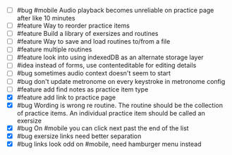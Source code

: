 - [ ] #bug #mobile Audio playback becomes unreliable on practice page after like 10 minutes
- [ ] #feature Way to reorder practice items
- [ ] #feature Build a library of exersizes and routines
- [ ] #feature Way to save and load routines to/from a file
- [ ] #feature multiple routines
- [ ] #feature look into using indexedDB as an alternate storage layer
- [ ] #idea instead of forms, use contenteditable for editing details
- [ ] #bug sometimes audio context doesn't seem to start
- [ ] #bug don't update metronome on every keystroke in metronome config
- [ ] #feature add find notes as practice item type
- [x] #feature add link to practice page
- [x] #bug Wording is wrong re routine. The routine should be the collection of practice items. An individual practice item should be called an exersize
- [x] #bug On #mobile you can click next past the end of the list
- [x] #bug exersize links need better separation
- [x] #bug links look odd on #mobile, need hamburger menu instead